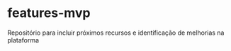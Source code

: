 # features-mvp
Repositório para incluir próximos recursos e identificação de melhorias na plataforma
